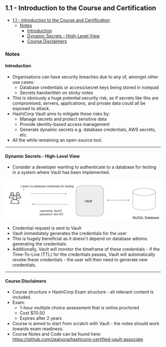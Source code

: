 ## 1.1 - Introduction to the Course and Certification

- [1.1 - Introduction to the Course and Certification](#11---introduction-to-the-course-and-certification)
  - [Notes](#notes)
    - [Introduction](#introduction)
    - [Dynamic Secrets - High-Level View](#dynamic-secrets---high-level-view)
    - [Course Disclaimers](#course-disclaimers)

### Notes

#### Introduction

- Organisations can have security breaches due to any of, amongst other use cases:
  - Database credentials or access/secret keys being stored in notepad
  - Secrets handwritten on sticky notes
- This is obviously a huge potential security risk, as if secrets like this are compromised, servers, applications, and private data could all be exposed to attack.
- HashiCorp Vault aims to mitigate these risks by:
  - Manage secrets and protect sensitive data
  - Provide identity-based access management
  - Generate dynamic secrets e.g. database credentials, AWS secrets, etc.
- All the while remaining an open-source tool.

---

#### Dynamic Secrets - High-Level View

- Consider a developer wanting to authenticate to a database for testing in a system where Vault has been implemented.

![Untitled](img/01_Introduction/example-data-flow.png)

- Credential request is sent to Vault
- Vault immediately generates the credentials for the user
- This is hugely beneficial as it doesn't depend on database admins generating the credentials.
- Additionally, Vault will monitor the timeframe of these credentials - if the Time-To-Live (TTL) for the credentials passes, Vault will automatically revoke these credentials - the user will then need to generate new credentials.

---

#### Course Disclaimers

- Course structure &ne; HashiCorp Exam structure - all relevant content is included.
- Exam:
  - 1-hour multiple choice assessment that is online proctored
  - Cost $70.50
  - Expires after 2 years
- Course is aimed to start from scratch with Vault - the notes should work towards exam readiness.
- Course Notes and Code can be found here:
<https://github.com/zealvora/hashicorp-certified-vault-associate>

